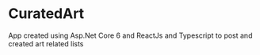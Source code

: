 # CuratedArt
App created using Asp.Net Core 6 and ReactJs and Typescript to post and created art related lists
